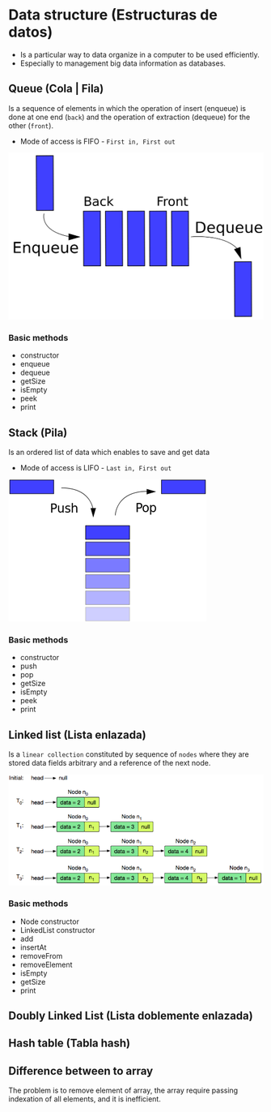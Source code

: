 # Data structure (Estructuras de datos)
* Is a particular way to data organize in a computer to be used efficiently.
* Especially to management big data information as databases. 

## Queue (Cola | Fila)
Is a sequence of elements in which the operation of insert (enqueue) is done at one end (`back`) and the operation of extraction (dequeue) for the other (`front`).
* Mode of access is FIFO - `First in, First out`

![Queue image](imgs/queue.png)

### Basic methods
* constructor
* enqueue
* dequeue
* getSize
* isEmpty
* peek
* print

## Stack (Pila)
Is an ordered list of data which enables to save and get data
* Mode of access is LIFO - `Last in, First out`
 
![Stack image](imgs/stack.png)

### Basic methods
* constructor
* push
* pop
* getSize
* isEmpty
* peek
* print

## Linked list (Lista enlazada)
Is a `linear collection` constituted by sequence of `nodes` where they are stored data fields arbitrary and a reference of the next node.

![Linked list image](imgs/linked-list.png)

### Basic methods
* Node constructor
* LinkedList constructor
* add
* insertAt
* removeFrom
* removeElement
* isEmpty
* getSize
* print

## Doubly Linked List (Lista doblemente enlazada)

## Hash table (Tabla hash)

## Difference between to array
The problem is to remove element of array, the array require passing indexation of all elements, and it is inefficient.    

